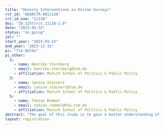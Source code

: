 ```yaml
---
title: "Honesty Interventions in Online Surveys"
rct_id: "AEARCTR-0011138"
rct_id_num: "11138"
doi: "10.1257/rct.11138-1.0"
date: "2023-03-22"
status: "on_going"
jel: ""
start_year: "2023-03-15"
end_year: "2023-12-31"
pi: "Tim Büthe"
pi_other:
  1:
    - name: Henrike Sternberg
    - email: henrike.sternberg@tum.de
    - affiliation: Munich School of Politics & Public Policy
  3:
    - name: Janina Steinert
    - email: janina.steinert@tum.de
    - affiliation: Munich School of Politics & Public Policy
  5:
    - name: Tobias Rommel
    - email: tobias.rommel@hfp.tum.de
    - affiliation: Munich School of Politics & Public Policy
abstract: "The goal of this study is to gain a better understanding of the extent to which (and possibly the conditions under which) low-cost honesty interventions can be used to address dishonesty and shirking among survey participants in online surveys."
layout: registration
---
```


